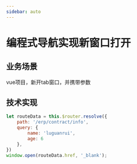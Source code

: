 ```yaml
---
sidebar: auto
---
```


# 编程式导航实现新窗口打开

## 业务场景

vue项目，新开tab窗口，并携带参数

## 技术实现

```js
let routeData = this.$router.resolve({
    path: '/erp/contract/info',
    query: {
        name: 'luguanrui',
        age: 6
    },
})
window.open(routeData.href, '_blank');
```
